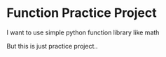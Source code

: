 # Function Practice Project

I want to use simple python function library like math

But this is just practice project..